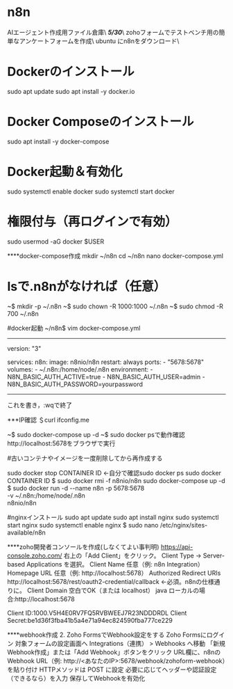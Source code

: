# n8n
AIエージェント作成用ファイル倉庫\\
***5/30***\\
zohoフォームでテストベンチ用の簡単なアンケートフォームを作成\\
ubuntu にn8nをダウンロード\\
# Dockerのインストール
sudo apt update
sudo apt install -y docker.io

# Docker Composeのインストール
sudo apt install -y docker-compose

# Docker起動＆有効化
sudo systemctl enable docker
sudo systemctl start docker

# 権限付与（再ログインで有効）
sudo usermod -aG docker $USER

****docker-compose作成
mkdir ~/n8n
cd ~/n8n
nano docker-compose.yml

# lsで.n8nがなければ（任意）
~$ mkdir -p ~/.n8n
~$ sudo chown -R 1000:1000 ~/.n8n
~$ sudo chmod -R 700 ~/.n8n

#docker起動
~/n8n$ vim docker-compose.yml
********************************************
version: "3"

services:
  n8n:
    image: n8nio/n8n
    restart: always
    ports:
      - "5678:5678"
    volumes:
      - ~/.n8n:/home/node/.n8n
    environment:
      - N8N_BASIC_AUTH_ACTIVE=true
      - N8N_BASIC_AUTH_USER=admin
      - N8N_BASIC_AUTH_PASSWORD=yourpassword

**************************************
これを書き，:wqで終了

***IP確認
＄curl ifconfig.me

~$ sudo docker-compose up -d
~$ sudo docker psで動作確認
http://localhost:5678をブラウザで実行

#古いコンテナやイメージを一度削除してから再作成する

sudo docker stop CONTAINER ID <-自分で確認sudo docker ps
sudo docker CONTAINER ID 
$ sudo docker rmi -f n8nio/n8n
sudo docker-compose up -d
$ sudo docker run -d --name n8n -p 5678:5678 \
  -v ~/.n8n:/home/node/.n8n \
  n8nio/n8n

#nginxインストール
sudo apt update
sudo apt install nginx
sudo systemctl start nginx
sudo systemctl enable nginx
$ sudo nano /etc/nginx/sites-available/n8n








****zoho開発者コンソールを作成(しなくてよい事判明)
https://api-console.zoho.com/
右上の「Add Client」をクリック。
Client Type → Server-based Applications を選択。
Client Name	任意（例: n8n Integration）
Homepage URL	任意（例: http://localhost:5678）
Authorized Redirect URIs	http://localhost:5678/rest/oauth2-credential/callback ←必須。n8nの仕様通りに。
Client Domain	空白でOK（または localhost）
java ローカルの場合:http://localhost:5678

Client ID:1000.V5H4E0RV7FQ5RVBWEEJ7R23NDDDRDL
Client Secret:be1d36f3fba41b5a4e71a94ec824590fba777ce229

****webhook作成
2. Zoho FormsでWebhook設定をする
Zoho Formsにログイン
対象フォームの設定画面へ
Integrations（連携） > Webhooks へ移動
「新規Webhook作成」または「Add Webhook」ボタンをクリック
URL欄に、n8nのWebhook URL（例: http://<あなたのIP>:5678/webhook/zohoform-webhook）を貼り付け
HTTPメソッドは POST に設定
必要に応じてヘッダーや認証設定（できるなら）を入力
保存してWebhookを有効化
